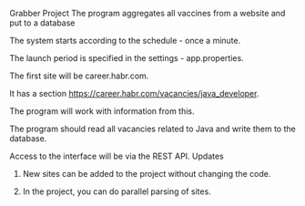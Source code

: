 Grabber Project
The program aggregates all vaccines from a website and put to a database

The system starts according to the schedule - once a minute.

The launch period is specified in the settings - app.properties.

The first site will be career.habr.com.

It has a section https://career.habr.com/vacancies/java_developer.

The program will work with information from this.

The program should read all vacancies related to Java and write them to the database.

Access to the interface will be via the REST API.
Updates

1. New sites can be added to the project without changing the code.

2. In the project, you can do parallel parsing of sites.